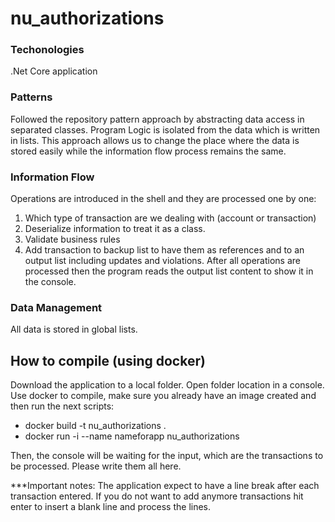 # nu_authorizations

### Techonologies
.Net Core application

### Patterns
Followed the repository pattern approach by abstracting data access in separated classes.
Program Logic is isolated from the data which is written in lists. This approach allows us to change the place where the data is stored easily while the information flow process remains the same.

### Information Flow
Operations are introduced in the shell and they are processed one by one:
  1. Which type of transaction are we dealing with (account or transaction)
  2. Deserialize information to treat it as a class.
  3. Validate business rules
  4. Add transaction to backup list to have them as references and to an output list including updates and violations.
After all operations are processed then the program reads the output list content to show it in the console.

### Data Management
All data is stored in global lists.

## How to compile (using docker)
Download the application to a local folder.
Open folder location in a console.
Use docker to compile, make sure you already have an image created and then run the next scripts:
- docker build -t nu_authorizations .
- docker run -i --name nameforapp nu_authorizations

Then, the console will be waiting for the input, which are the transactions to be processed. Please write them all here. 

***Important notes: 
The application expect to have a line break after each transaction entered.
If you do not want to add anymore transactions hit enter to insert a blank line and process the lines.
